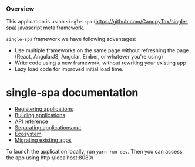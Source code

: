 ### Overview
This application is usinh `single-spa` (https://github.com/CanopyTax/single-spa) javascript meta framework.

`single-spa` framework we have following advantages:

* Use multiple frameworks on the same page without refreshing the page (React, AngularJS, Angular, Ember, or whatever you're using)
* Write code using a new framework, without rewriting your existing app
* Lazy load code for improved initial load time.

# single-spa documentation

- [Registering applications](https://github.com/CanopyTax/single-spa/blob/master/docs/root-application.md)
- [Building applications](https://github.com/CanopyTax/single-spa/blob/master/docs/applications.md)
- [API reference](https://github.com/CanopyTax/single-spa/blob/master/docs/single-spa-api.md)
- [Separating applications out](https://github.com/CanopyTax/single-spa/blob/master/docs/separating-applications.md)
- [Ecosystem](https://github.com/CanopyTax/single-spa/blob/master/docs/single-spa-ecosystem)
- [Migrating existing apps](https://github.com/CanopyTax/single-spa/blob/master/docs/migrating-existing-spas.md)


To launch the application locally, run `yarn run dev`. Then you can access the app using  http://localhost:8080/
